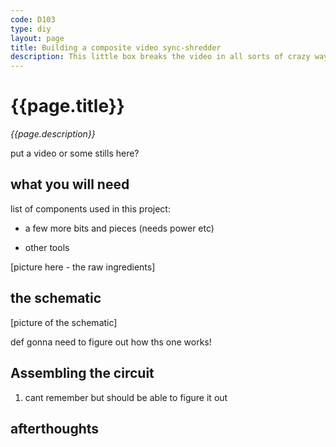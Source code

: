 ```yaml
---
code: D103
type: diy
layout: page
title: Building a composite video sync-shredder
description: This little box breaks the video in all sorts of crazy ways (i dont really understand)
---
```


# {{page.title}}
*{{page.description}}*

put a video or some stills here?

## what you will need

list of components used in this project:

- a few more bits and pieces (needs power etc)

- other tools

[picture here - the raw ingredients]

## the schematic

[picture of the schematic]

def gonna need to figure out how ths one works!

## Assembling the circuit

1. cant remember but should be able to figure it out

## afterthoughts
